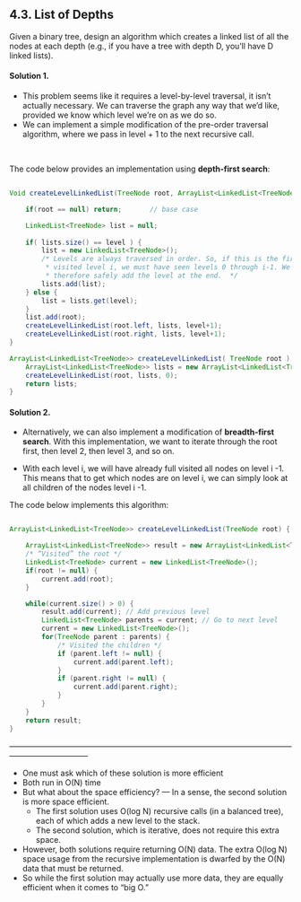 ## 4.3. List of Depths

Given a binary tree, design an algorithm which creates a linked list of all the nodes at each depth (e.g., if you have a tree with depth D, you’ll have D linked lists).


#### Solution 1. 

- This problem seems like it requires a level-by-level traversal, it isn’t actually necessary. We can traverse the graph any way that we’d like, provided we know which level we’re on as we do so.
- We can implement a simple modification of the pre-order traversal algorithm, where we pass in level + 1 to the next recursive call. 
<br />

The code below provides an implementation using **depth-first search**: 

```java

Void createLevelLinkedList(TreeNode root, ArrayList<LinkedList<TreeNode>> lists, int level) {

	if(root == null) return;	   // base case

	LinkedList<TreeNode> list = null;
	
	if( lists.size() == level ) {
		list = new LinkedList<TreeNode>();
		/* Levels are always traversed in order. So, if this is the first time we’ve
		 * visited level i, we must have seen levels 0 through i-1. We can
		 * therefore safely add the level at the end.  */
		lists.add(list);
	} else {
		list = lists.get(level);
	}
	list.add(root);
	createLevelLinkedList(root.left, lists, level+1);
	createLevelLinkedList(root.right, lists, level+1);
}

ArrayList<LinkedList<TreeNode>> createLevelLinkedList( TreeNode root ) {
	ArrayList<LinkedList<TreeNode>> lists = new ArrayList<LinkedList<TreeNode>>();
	createLevelLinkedList(root, lists, 0);
	return lists;	
}


```
#### Solution 2.

- Alternatively, we can also implement a modification of **breadth-first search**. With this implementation, we want to iterate through the root first, then level 2, then level 3, and so on. 

- With each level i, we will have already full visited all nodes on level i -1. This means that to get which nodes are on level i, we can simply look at all children of the nodes level i -1.

The code below implements this algorithm:

```java

ArrayList<LinkedList<TreeNode>> createLevelLinkedList(TreeNode root) {

	ArrayList<LinkedList<TreeNode>> result = new ArrayList<LinkedList<TreeNode>>();
	/* “Visited” the root */
	LinkedList<TreeNode> current = new LinkedList<TreeNode>();
	if(root != null) {
		current.add(root);
	}

	while(current.size() > 0) {
		result.add(current); // Add previous level
		LinkedList<TreeNode> parents = current; // Go to next level
		current = new LinkedList<TreeNode>();
		for(TreeNode parent : parents) {
			/* Visited the children */
			if (parent.left != null) {
				current.add(parent.left);
			}
			if (parent.right != null) {
				current.add(parent.right);
			}
		}
	}
	return result;
}

```

——————————————————————————————————————————————

- One must ask which of these solution is more efficient
- Both run in O(N) time
- But what about the space efficiency? — In a sense,  the second solution is more space efficient.
	- The first solution uses O(log N) recursive calls (in a balanced tree), each of which adds a new level to the stack.
	- The second solution, which is iterative, does not require this extra space. 
- However, both solutions require returning O(N) data. The extra O(log N) space usage from the recursive implementation is dwarfed by the O(N) data that must be returned. 
- So while the first solution may actually use more data, they are equally efficient when it comes to “big O.”
